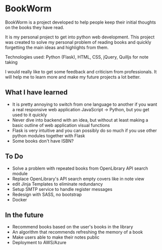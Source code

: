 # BookWorm
BookWorm is a project developed to help people keep their initial thoughts on the books they have read. 

It is my personal project to get into python web development. This project was created to solve my personal problem of reading books
and quickly forgetting the main ideas and highlights from them. 

Technologies used: Python (Flask), HTML, CSS, jQuery, Quilljs for note taking

I would really like to get some feedback and criticism from professionals. It will help me to learn more and make my future
projects a lot better.

<h2>What I have learned</h2>
<ul>
  <li>It is pretty annoying to switch from one language to another if you want a real responsive web application JavaScript -> Python, but you get used to it quickly</li>
  <li>Never dive into backend with an idea, but without at least making a basic outline of web application visual functions</li>
  <li>Flask is very intuitive and you can possibly do so much if you use other python modules together with Flask</li>
  <li>Some books don't have ISBN?</li>
</ul>

<h2>To Do</h2>
<ul>
  <li>Solve a problem with repeated books from OpenLibrary API search module</li>
  <li>Replace OpenLibrary's API search empty covers like in note view</li>
  <li>edit Jinja Templates to eliminate redundancy</li>
  <li>Setup SMTP service to handle register messages</li>
  <li>Redesign with SASS, no bootstrap</li>
  <li>Docker</li>
</ul>

<h2>In the future</h2>
<ul>
  <li>Recommend books based on the user's books in the library</li>
  <li>An algorithm that recommends refreshing the memory of a book</li>
  <li>Make users able to make their notes public</li>
  <li>Deployment to AWS/Azure</li>
</ul>
